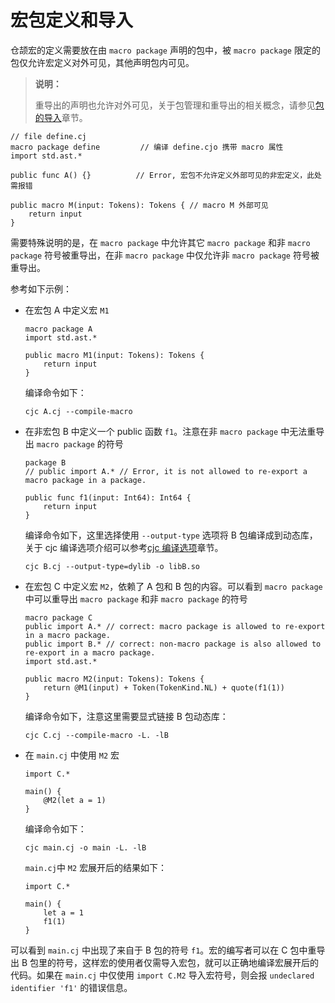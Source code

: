 # 宏包定义和导入

仓颉宏的定义需要放在由 `macro package` 声明的包中，被 `macro package` 限定的包仅允许宏定义对外可见，其他声明包内可见。
> **说明：**
>
> 重导出的声明也允许对外可见，关于包管理和重导出的相关概念，请参见[包的导入](../package/import.md)章节。

<!-- compile.error -macro4 -->
<!-- cfg="--compile-macro" -->

```cangjie
// file define.cj
macro package define         // 编译 define.cjo 携带 macro 属性
import std.ast.*

public func A() {}          // Error, 宏包不允许定义外部可见的非宏定义，此处需报错

public macro M(input: Tokens): Tokens { // macro M 外部可见
    return input
}
```

需要特殊说明的是，在 `macro package` 中允许其它 `macro package` 和非 `macro package` 符号被重导出，在非 `macro package` 中仅允许非 `macro package` 符号被重导出。

参考如下示例：

- 在宏包 A 中定义宏 `M1`

  <!-- compile -macro5 -->
  <!-- cfg="--compile-macro" -->

  ```cangjie
  macro package A
  import std.ast.*

  public macro M1(input: Tokens): Tokens {
      return input
  }
  ```

  编译命令如下：

  ```shell
  cjc A.cj --compile-macro
  ```

- 在非宏包 B 中定义一个 public 函数 `f1`。注意在非 `macro package` 中无法重导出 `macro package` 的符号

  <!-- compile -macro5 -->
  <!-- cfg="--output-type=dylib -o libB.so" -->

  ```cangjie
  package B
  // public import A.* // Error, it is not allowed to re-export a macro package in a package.

  public func f1(input: Int64): Int64 {
      return input
  }
  ```

  编译命令如下，这里选择使用 `--output-type` 选项将 B 包编译成到动态库，关于 cjc 编译选项介绍可以参考[cjc 编译选项](../Appendix/compile_options_OHOS.md)章节。

  ```shell
  cjc B.cj --output-type=dylib -o libB.so
  ```

- 在宏包 C 中定义宏 `M2`，依赖了 A 包和 B 包的内容。可以看到 `macro package` 中可以重导出 `macro package` 和非 `macro package` 的符号

  <!-- compile -macro5 -->
  <!-- cfg="--compile-macro -L. -lB" -->

  ```cangjie
  macro package C
  public import A.* // correct: macro package is allowed to re-export in a macro package.
  public import B.* // correct: non-macro package is also allowed to re-export in a macro package.
  import std.ast.*

  public macro M2(input: Tokens): Tokens {
      return @M1(input) + Token(TokenKind.NL) + quote(f1(1))
  }
  ```

  编译命令如下，注意这里需要显式链接 B 包动态库：

  ```cangjie
  cjc C.cj --compile-macro -L. -lB
  ```

- 在 `main.cj` 中使用 `M2` 宏

  <!-- compile -macro5 -->
  <!-- cfg="--compile-macro -L. -lB" -->

  ```cangjie
  import C.*

  main() {
      @M2(let a = 1)
  }
  ```

  编译命令如下：

  ```cangjie
  cjc main.cj -o main -L. -lB
  ```

  `main.cj`中 `M2` 宏展开后的结果如下：

  ```cangjie
  import C.*

  main() {
      let a = 1
      f1(1)
  }
  ```

可以看到 `main.cj` 中出现了来自于 B 包的符号 `f1`。宏的编写者可以在 C 包中重导出 B 包里的符号，这样宏的使用者仅需导入宏包，就可以正确地编译宏展开后的代码。如果在 `main.cj` 中仅使用 `import C.M2` 导入宏符号，则会报 `undeclared identifier 'f1'` 的错误信息。
